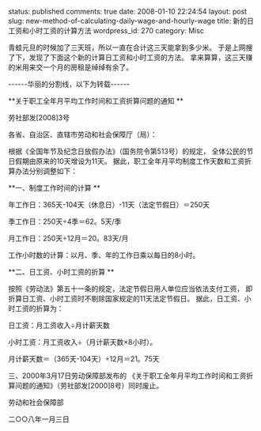 status: published
comments: true
date: 2008-01-10 22:24:54
layout: post
slug: new-method-of-calculating-daily-wage-and-hourly-wage
title: 新的日工资和小时工资的计算方法
wordpress_id: 270
category: Misc

青蛙元旦的时候加了三天班，所以一直在合计这三天能拿到多少米。
于是上网搜了下，发现了下面这个新的计算日工资和小时工资的方法。
拿来算算，这三天赚的米用来交一个月的房租是绰绰有余了。

------华丽的分割线，以下为转载------

**关于职工全年月平均工作时间和工资折算问题的通知 **

劳社部发[2008]3号

各省、自治区、直辖市劳动和社会保障厅（局）：

根据《全国年节及纪念日放假办法》（国务院令第513号）的规定，
全体公民的节日假期由原来的10天增设为11天。
据此，职工全年月平均制度工作天数和工资折算办法分别调整如下：

**一、制度工作时间的计算 **

年工作日：365天-104天（休息日）-11天（法定节假日）＝250天

季工作日：250天÷4季＝62。5天/季

月工作日：250天÷12月＝20。83天/月

工作小时数的计算：以月、季、年的工作日乘以每日的8小时。

**二、日工资、小时工资的折算 **

按照《劳动法》第五十一条的规定，法定节假日用人单位应当依法支付工资，
即折算日工资、小时工资时不剔除国家规定的11天法定节假日。
据此，日工资、小时工资的折算为：

日工资：月工资收入÷月计薪天数

小时工资：月工资收入÷（月计薪天数×8小时）。

月计薪天数＝（365天-104天）÷12月＝21。75天

三、2000年3月17日劳动保障部发布的
《关于职工全年月平均工作时间和工资折算问题的通知》（劳社部发[2000]8号）同时废止。

劳动和社会保障部

二○○八年一月三日
